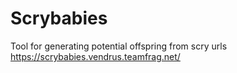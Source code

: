 # Scrybabies
Tool for generating potential offspring from scry urls
https://scrybabies.vendrus.teamfrag.net/
